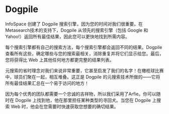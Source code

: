 # Dogpile

InfoSpace 创建了 Dogpile 搜索引擎，因为您的时间对我们很重要。在Metasearch技术的支持下，Dogpile 从领先的搜索引擎（包括 Google 和 Yahoo!）返回所有最佳结果，因此您可以更快地找到所需内容。

每个搜索引擎都有自己的搜索方法，每个搜索引擎都会返回不同的结果。Dogpile 查看所有这些，确定哪些与您的搜索最相关，消除重复并将它们显示给您。最后，您将获得比 Web 上其他任何地方都更完整的结果列表。

元搜索的省时理念对我们来说非常重要，它甚至启发了我们的名字！在橄榄球比赛中，球员们聚在一起，相互堆叠。这正是 Dogpile 的元搜索技术所做的——它将所有最佳结果汇总在一个易于访问的地方！

因为每个优秀的团队都需要一个忠诚的吉祥物，所以我们采用了Arfie。你可以随时在 Dogpile 上找到他，他在那里担任某种类型的寻回犬。当您在 Dogpile 上搜索 Web 时，他会在您需要时快速获取您想要的确切结果。
